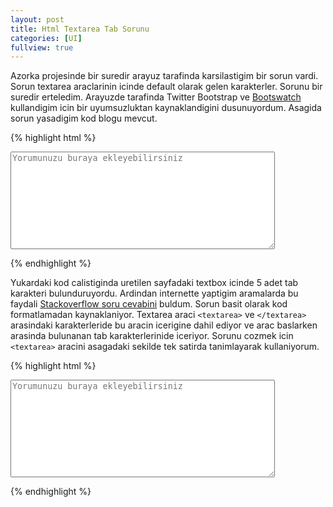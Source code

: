```yaml
---
layout: post
title: Html Textarea Tab Sorunu
categories: [UI]
fullview: true
---
```


Azorka projesinde bir suredir arayuz tarafinda karsilastigim bir sorun vardi. Sorun textarea araclarinin icinde default olarak gelen karakterler. Sorunu bir suredir erteledim. Arayuzde tarafinda Twitter Bootstrap ve [Bootswatch](https://bootswatch.com) kullandigim icin bir uyumsuzluktan kaynaklandigini dusunuyordum. Asagida sorun yasadigim kod blogu mevcut.

{% highlight html %}
<textarea name="comment" 
	class="form-control" 
	id="comment" rows="10" 
	cols="50" maxlength="4000" 
	placeholder="Yorumunuzu buraya ekleyebilirsiniz" 
	autocomplete="off" required>
</textarea>
{% endhighlight %}  

Yukardaki kod calistiginda uretilen sayfadaki textbox icinde 5 adet tab karakteri bulunduruyordu. Ardindan internette yaptigim aramalarda bu faydali [Stackoverflow soru cevabini](http://stackoverflow.com/questions/2202999/why-is-textarea-filled-with-mysterious-white-spaces) buldum. Sorun basit olarak kod formatlamadan kaynaklaniyor. Textarea araci `<textarea>`  ve `</textarea>` arasindaki karakterleride bu aracin icerigine dahil ediyor ve arac baslarken arasinda bulunanan tab karakterlerinide iceriyor. Sorunu cozmek icin `<textarea>` aracini asagadaki sekilde tek satirda tanimlayarak kullaniyorum.

{% highlight html %}
<textarea name="comment" class="form-control" id="comment" rows="10" cols="50" maxlength="4000" placeholder="Yorumunuzu buraya ekleyebilirsiniz" autocomplete="off" required></textarea>
{% endhighlight %}   
